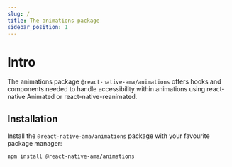 ```yaml
---
slug: /
title: The animations package
sidebar_position: 1
---
```


# Intro

The animations package `@react-native-ama/animations` offers hooks and components needed to handle accessibility within animations using react-native Animated or react-native-reanimated.

## Installation

Install the `@react-native-ama/animations` package with your favourite package manager:

```bash npm2yarn
npm install @react-native-ama/animations
```
